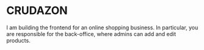 # CRUDAZON
 I am building the frontend for an online shopping business. In particular, you are responsible for the back-office, where admins can add and edit products.
